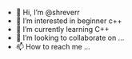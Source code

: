 - 👋 Hi, I’m @shreverr
- 👀 I’m interested in beginner c++
- 🌱 I’m currently learning C++
- 💞️ I’m looking to collaborate on ...
- 📫 How to reach me ...

<!---
shreverr/shreverr is a ✨ special ✨ repository because its `README.md` (this file) appears on your GitHub profile.
You can click the Preview link to take a look at your changes.
--->
